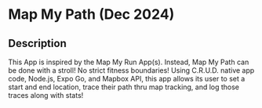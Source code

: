 # Map My Path (Dec 2024)

## Description
This App is inspired by the Map My Run App(s). Instead, Map My Path can be done with a stroll! No strict fitness boundaries! Using C.R.U.D. native app code, Node.js, Expo Go, and Mapbox API, this app allows its user to set a start and end location, trace their path thru map tracking, and log those traces along with stats!

